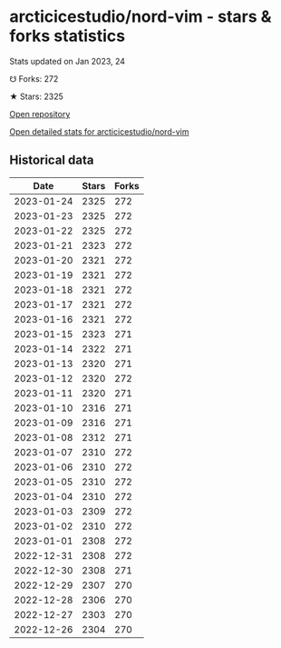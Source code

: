 # arcticicestudio/nord-vim - stars & forks statistics

Stats updated on Jan 2023, 24

☋ Forks: 272

★ Stars: 2325

[Open repository](https://github.com/arcticicestudio/nord-vim)

[Open detailed stats for arcticicestudio/nord-vim](https://reviewgithub.com/rep/arcticicestudio/nord-vim)

## Historical data
| Date | Stars | Forks |
|------|-------|-------|
| 2023-01-24 | 2325 | 272 | 
| 2023-01-23 | 2325 | 272 | 
| 2023-01-22 | 2325 | 272 | 
| 2023-01-21 | 2323 | 272 | 
| 2023-01-20 | 2321 | 272 | 
| 2023-01-19 | 2321 | 272 | 
| 2023-01-18 | 2321 | 272 | 
| 2023-01-17 | 2321 | 272 | 
| 2023-01-16 | 2321 | 272 | 
| 2023-01-15 | 2323 | 271 | 
| 2023-01-14 | 2322 | 271 | 
| 2023-01-13 | 2320 | 271 | 
| 2023-01-12 | 2320 | 272 | 
| 2023-01-11 | 2320 | 271 | 
| 2023-01-10 | 2316 | 271 | 
| 2023-01-09 | 2316 | 271 | 
| 2023-01-08 | 2312 | 271 | 
| 2023-01-07 | 2310 | 272 | 
| 2023-01-06 | 2310 | 272 | 
| 2023-01-05 | 2310 | 272 | 
| 2023-01-04 | 2310 | 272 | 
| 2023-01-03 | 2309 | 272 | 
| 2023-01-02 | 2310 | 272 | 
| 2023-01-01 | 2308 | 272 | 
| 2022-12-31 | 2308 | 272 | 
| 2022-12-30 | 2308 | 271 | 
| 2022-12-29 | 2307 | 270 | 
| 2022-12-28 | 2306 | 270 | 
| 2022-12-27 | 2303 | 270 | 
| 2022-12-26 | 2304 | 270 | 

